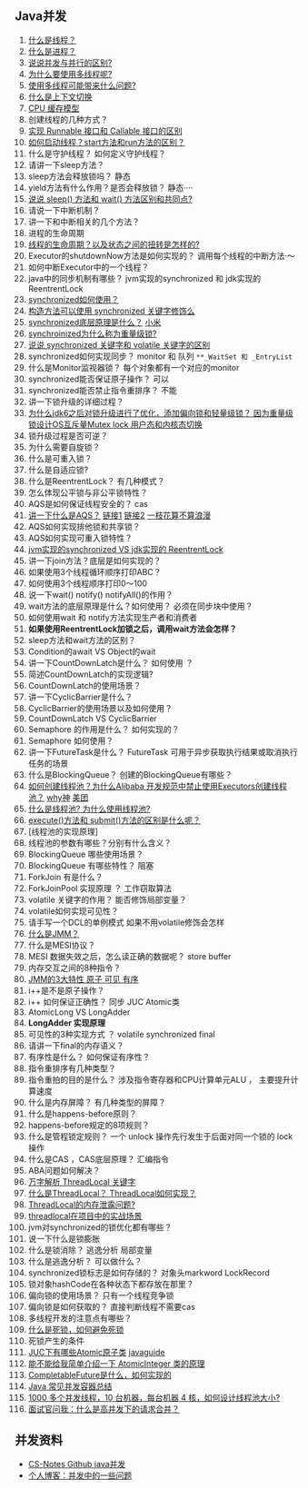 ## Java并发


1. [什么是线程？](https://github.com/Snailclimb/JavaGuide/blob/main/docs/java/concurrent/java-concurrent-questions-01.md#%E4%BD%95%E4%B8%BA%E7%BA%BF%E7%A8%8B)
2. [什么是进程？](https://github.com/Snailclimb/JavaGuide/blob/main/docs/java/concurrent/java-concurrent-questions-01.md#%E4%BD%95%E4%B8%BA%E8%BF%9B%E7%A8%8B)
3. [说说并发与并行的区别?](https://github.com/Snailclimb/JavaGuide/blob/main/docs/java/concurrent/java-concurrent-questions-01.md#%E8%AF%B4%E8%AF%B4%E5%B9%B6%E5%8F%91%E4%B8%8E%E5%B9%B6%E8%A1%8C%E7%9A%84%E5%8C%BA%E5%88%AB)
4. [为什么要使用多线程呢?](https://github.com/Snailclimb/JavaGuide/blob/main/docs/java/concurrent/java-concurrent-questions-01.md#%E4%B8%BA%E4%BB%80%E4%B9%88%E8%A6%81%E4%BD%BF%E7%94%A8%E5%A4%9A%E7%BA%BF%E7%A8%8B%E5%91%A2)
5. [使用多线程可能带来什么问题?](https://github.com/Snailclimb/JavaGuide/blob/main/docs/java/concurrent/java-concurrent-questions-01.md#%E4%BD%BF%E7%94%A8%E5%A4%9A%E7%BA%BF%E7%A8%8B%E5%8F%AF%E8%83%BD%E5%B8%A6%E6%9D%A5%E4%BB%80%E4%B9%88%E9%97%AE%E9%A2%98)
6. [什么是上下文切换](https://github.com/Snailclimb/JavaGuide/blob/main/docs/java/concurrent/java-concurrent-questions-01.md#%E4%BB%80%E4%B9%88%E6%98%AF%E4%B8%8A%E4%B8%8B%E6%96%87%E5%88%87%E6%8D%A2)
7. [CPU 缓存模型](https://github.com/Snailclimb/JavaGuide/blob/main/docs/java/concurrent/java-concurrent-questions-02.md#21-cpu-%E7%BC%93%E5%AD%98%E6%A8%A1%E5%9E%8B)
8. 创建线程的几种方式？
9. [实现 Runnable 接口和 Callable 接口的区别](https://github.com/Snailclimb/JavaGuide/blob/main/docs/java/concurrent/java-concurrent-questions-02.md#42-%E5%AE%9E%E7%8E%B0-runnable-%E6%8E%A5%E5%8F%A3%E5%92%8C-callable-%E6%8E%A5%E5%8F%A3%E7%9A%84%E5%8C%BA%E5%88%AB)
10. [如何启动线程？start方法和run方法的区别？](https://github.com/Snailclimb/JavaGuide/blob/main/docs/java/concurrent/java-concurrent-questions-01.md#%E4%B8%BA%E4%BB%80%E4%B9%88%E6%88%91%E4%BB%AC%E8%B0%83%E7%94%A8-start-%E6%96%B9%E6%B3%95%E6%97%B6%E4%BC%9A%E6%89%A7%E8%A1%8C-run-%E6%96%B9%E6%B3%95%E4%B8%BA%E4%BB%80%E4%B9%88%E6%88%91%E4%BB%AC%E4%B8%8D%E8%83%BD%E7%9B%B4%E6%8E%A5%E8%B0%83%E7%94%A8-run-%E6%96%B9%E6%B3%95)
11. 什么是守护线程？ 如何定义守护线程？
12. 请讲一下sleep方法？
13. sleep方法会释放锁吗？ 静态
14. yield方法有什么作用？是否会释放锁？ 静态····
15. [说说 sleep() 方法和 wait() 方法区别和共同点?](https://github.com/Snailclimb/JavaGuide/blob/main/docs/java/concurrent/java-concurrent-questions-01.md#%E8%AF%B4%E8%AF%B4-sleep-%E6%96%B9%E6%B3%95%E5%92%8C-wait-%E6%96%B9%E6%B3%95%E5%8C%BA%E5%88%AB%E5%92%8C%E5%85%B1%E5%90%8C%E7%82%B9)
16. 请说一下中断机制？ 
17. 讲一下和中断相关的几个方法？
18. 进程的生命周期
19. [线程的生命周期？以及状态之间的扭转是怎样的?](https://github.com/Snailclimb/JavaGuide/blob/main/docs/java/concurrent/java-concurrent-questions-01.md#%E8%AF%B4%E8%AF%B4%E7%BA%BF%E7%A8%8B%E7%9A%84%E7%94%9F%E5%91%BD%E5%91%A8%E6%9C%9F%E5%92%8C%E7%8A%B6%E6%80%81)
20. Executor的shutdownNow方法是如何实现的？ 调用每个线程的中断方法·～
21. 如何中断Executor中的一个线程？
22. java中的同步机制有哪些？ jvm实现的synchronized 和 jdk实现的 ReentrentLock
23. [synchronized如何使用？](https://github.com/Snailclimb/JavaGuide/blob/main/docs/java/concurrent/java-concurrent-questions-02.md#12-%E8%AF%B4%E8%AF%B4%E8%87%AA%E5%B7%B1%E6%98%AF%E6%80%8E%E4%B9%88%E4%BD%BF%E7%94%A8-synchronized-%E5%85%B3%E9%94%AE%E5%AD%97)
24. [构造方法可以使用 synchronized 关键字修饰么](https://github.com/Snailclimb/JavaGuide/blob/main/docs/java/concurrent/java-concurrent-questions-02.md#13-%E6%9E%84%E9%80%A0%E6%96%B9%E6%B3%95%E5%8F%AF%E4%BB%A5%E4%BD%BF%E7%94%A8-synchronized-%E5%85%B3%E9%94%AE%E5%AD%97%E4%BF%AE%E9%A5%B0%E4%B9%88)
25. [synchronized底层原理是什么？](https://github.com/Snailclimb/JavaGuide/blob/main/docs/java/concurrent/java-concurrent-questions-02.md#13-%E8%AE%B2%E4%B8%80%E4%B8%8B-synchronized-%E5%85%B3%E9%94%AE%E5%AD%97%E7%9A%84%E5%BA%95%E5%B1%82%E5%8E%9F%E7%90%86) [小米](https://xiaomi-info.github.io/2020/03/24/synchronized/)
26. [synchroinized为什么称为重量级锁?](https://github.com/Snailclimb/JavaGuide/blob/main/docs/java/concurrent/java-concurrent-questions-02.md#11%E8%AF%B4%E4%B8%80%E8%AF%B4%E8%87%AA%E5%B7%B1%E5%AF%B9%E4%BA%8E-synchronized-%E5%85%B3%E9%94%AE%E5%AD%97%E7%9A%84%E4%BA%86%E8%A7%A3)
27. [说说 synchronized 关键字和 volatile 关键字的区别](https://github.com/Snailclimb/JavaGuide/blob/main/docs/java/concurrent/java-concurrent-questions-02.md#24-%E8%AF%B4%E8%AF%B4-synchronized-%E5%85%B3%E9%94%AE%E5%AD%97%E5%92%8C-volatile-%E5%85%B3%E9%94%AE%E5%AD%97%E7%9A%84%E5%8C%BA%E5%88%AB)
28. synchronized如何实现同步？ monitor 和 队列 `**_WaitSet 和 _EntryList`
29. 什么是Monitor监视器锁？ 每个对象都有一个对应的monitor
30. synchronized能否保证原子操作？ 可以 
31. synchronized能否禁止指令重排序？ 不能
32. 讲一下锁升级的详细过程？
33. [为什么jdk6之后对锁升级进行了优化，添加偏向锁和轻量级锁？ 因为重量级锁设计OS互斥量Mutex lock 用户态和内核态切换](https://www.cnblogs.com/wuqinglong/p/9945618.html)
34. 锁升级过程是否可逆？
35. 为什么需要自旋锁？
36. 什么是可重入锁？
37. 什么是自适应锁?
38. 什么是ReentrentLock？ 有几种模式？
39. 怎么体现公平锁与非公平锁特性？
40. AQS是如何保证线程安全的？ cas
41. [讲一下什么是AQS？](https://github.com/Snailclimb/JavaGuide/blob/main/docs/java/concurrent/java-concurrent-questions-02.md#61-aqs-%E4%BB%8B%E7%BB%8D) [链接1](https://www.cnblogs.com/waterystone/p/4920797.html) [链接2](https://www.cnblogs.com/chengxiao/archive/2017/07/24/7141160.html) [一枝花算不算浪漫](https://juejin.cn/post/6844904146127044622)
42. AQS如何实现排他锁和共享锁？
43. AQS如何实现可重入锁特性？
44. [jvm实现的synchronized VS jdk实现的 ReentrentLock](https://github.com/Snailclimb/JavaGuide/blob/main/docs/java/concurrent/java-concurrent-questions-02.md#15-%E8%B0%88%E8%B0%88-synchronized-%E5%92%8C-reentrantlock-%E7%9A%84%E5%8C%BA%E5%88%AB)
45. 讲一下join方法？底层是如何实现的？
46. 如果使用3个线程循环顺序打印ABC？
47. 如何使用3个线程顺序打印0～100
48. 说一下wait() notify() notifyAll()的作用？
49. wait方法的底层原理是什么？如何使用？ 必须在同步块中使用？
50. 如何使用wait 和 notify方法实现生产者和消费者
51. **如果使用ReentrentLock加锁之后，调用wait方法会怎样？**
52. sleep方法和wait方法的区别？
53. Condition的await VS Object的wait
54. 讲一下CountDownLatch是什么？ 如何使用 ？
55. 简述CountDownLatch的实现逻辑?
56. CountDownLatch的使用场景？
57. 讲一下CyclicBarrier是什么？ 
58. CyclicBarrier的使用场景以及如何使用？
59. CountDownLatch VS CyclicBarrier 
60. Semaphore 的作用是什么？ 如何实现的？
61. Semaphore 如何使用？
62. 讲一下FutureTask是什么？ FutureTask 可用于异步获取执行结果或取消执行任务的场景
63. 什么是BlockingQueue？ 创建的BlockingQueue有哪些？
64. [如何创建线程池？为什么Alibaba 开发规范中禁止使用Executors创建线程池？](https://github.com/Snailclimb/JavaGuide/blob/main/docs/java/concurrent/java-concurrent-questions-02.md#44-%E5%A6%82%E4%BD%95%E5%88%9B%E5%BB%BA%E7%BA%BF%E7%A8%8B%E6%B1%A0) [why神](https://mp.weixin.qq.com/s?__biz=Mzg3NjU3NTkwMQ==&mid=2247505103&idx=1&sn=a041dbec689cec4f1bbc99220baa7219&source=41#wechat_redirect) [美团](https://mp.weixin.qq.com/s?__biz=MjM5NjQ5MTI5OA==&mid=2651751537&idx=1&sn=c50a434302cc06797828782970da190e&chksm=bd125d3c8a65d42aaf58999c89b6a4749f092441335f3c96067d2d361b9af69ad4ff1b73504c&scene=21#wechat_redirect)
65. [什么是线程池? 为什么使用线程池?](https://github.com/Snailclimb/JavaGuide/blob/main/docs/java/concurrent/java-concurrent-questions-02.md#41-%E4%B8%BA%E4%BB%80%E4%B9%88%E8%A6%81%E7%94%A8%E7%BA%BF%E7%A8%8B%E6%B1%A0)
66. [execute()方法和 submit()方法的区别是什么呢？](https://github.com/Snailclimb/JavaGuide/blob/main/docs/java/concurrent/java-concurrent-questions-02.md#43-%E6%89%A7%E8%A1%8C-execute%E6%96%B9%E6%B3%95%E5%92%8C-submit%E6%96%B9%E6%B3%95%E7%9A%84%E5%8C%BA%E5%88%AB%E6%98%AF%E4%BB%80%E4%B9%88%E5%91%A2)
67. [线程池的实现原理]
68. 线程池的参数有哪些？分别有什么含义？
69. BlockingQueue 哪些使用场景？
70. BlockingQueue 有哪些特性？ 阻塞
71. ForkJoin 有是什么？
72. ForkJoinPool 实现原理 ？ 工作窃取算法
73. volatile 关键字的作用？ 能否修饰局部变量？
74. volatile如何实现可见性？
75. 请手写一个DCL的单例模式 如果不用volatile修饰会怎样
76. [什么是JMM？](https://github.com/Snailclimb/JavaGuide/blob/main/docs/java/concurrent/java-concurrent-questions-02.md#22-%E8%AE%B2%E4%B8%80%E4%B8%8B-jmmjava-%E5%86%85%E5%AD%98%E6%A8%A1%E5%9E%8B)
77. 什么是MESI协议？
78. MESI 数据失效之后，怎么读正确的数据呢？ store buffer
79. 内存交互之间的8种指令？
80. [JMM的3大特性 原子  可见 有序](https://github.com/Snailclimb/JavaGuide/blob/main/docs/java/concurrent/java-concurrent-questions-02.md#23-%E5%B9%B6%E5%8F%91%E7%BC%96%E7%A8%8B%E7%9A%84%E4%B8%89%E4%B8%AA%E9%87%8D%E8%A6%81%E7%89%B9%E6%80%A7)
81. i++是不是原子操作？
82. i++ 如何保证正确性？  同步 JUC Atomic类
83. AtomicLong VS LongAdder
84. **LongAdder 实现原理**
85. 可见性的3种实现方式 ？ volatile synchronized final
86. 请讲一下final的内存语义？
87. 有序性是什么？ 如何保证有序性？
88. 指令重排序有几种类型？
89. 指令重拍的目的是什么？  涉及指令寄存器和CPU计算单元ALU ， 主要提升计算速度
90. 什么是内存屏障？ 有几种类型的屏障？
91. 什么是happens-before原则？
92. happens-before规定的8项规则？
93. 什么是管程锁定规则？ 一个 unlock 操作先行发生于后面对同一个锁的 lock 操作
94. 什么是CAS ，CAS底层原理？ 汇编指令
95. ABA问题如何解决？
96. [万字解析 ThreadLocal 关键字](https://github.com/Snailclimb/JavaGuide/blob/main/docs/java/concurrent/threadlocal.md#threadlocal%E9%A1%B9%E7%9B%AE%E4%B8%AD%E4%BD%BF%E7%94%A8%E5%AE%9E%E6%88%98)
97. [什么是ThreadLocal？ ThreadLocal如何实现？](https://github.com/Snailclimb/JavaGuide/blob/main/docs/java/concurrent/java-concurrent-questions-02.md#3-threadlocal)
98. [ThreadLocal的内存泄露问题?](https://github.com/Snailclimb/JavaGuide/blob/main/docs/java/concurrent/java-concurrent-questions-02.md#34-threadlocal-%E5%86%85%E5%AD%98%E6%B3%84%E9%9C%B2%E9%97%AE%E9%A2%98)
99. [threadlocal在项目中的实战场景](https://github.com/Snailclimb/JavaGuide/blob/main/docs/java/concurrent/threadlocal.md#threadlocal%E9%A1%B9%E7%9B%AE%E4%B8%AD%E4%BD%BF%E7%94%A8%E5%AE%9E%E6%88%98)
100. jvm对synchronized的锁优化都有哪些？
101. 说一下什么是锁膨胀
102. 什么是锁消除？ 逃逸分析 局部变量 
103. 什么是逃逸分析？ 可以做什么？
104. synchronized锁标志是如何存储的？ 对象头markword   LockRecord
105. 锁对象hashCode在各种状态下都存放在那里？
106. 偏向锁的使用场景？ 只有一个线程竞争锁
107. 偏向锁是如何获取的？ 直接判断线程不需要cas
108. 多线程开发的注意点有哪些？
109. [什么是死锁，如何避免死锁](https://github.com/Snailclimb/JavaGuide/blob/main/docs/java/concurrent/java-concurrent-questions-01.md#%E4%BB%80%E4%B9%88%E6%98%AF%E7%BA%BF%E7%A8%8B%E6%AD%BB%E9%94%81%E5%A6%82%E4%BD%95%E9%81%BF%E5%85%8D%E6%AD%BB%E9%94%81)
110. 死锁产生的条件
111. [JUC下有哪些Atomic原子类](https://github.com/Snailclimb/JavaGuide/blob/main/docs/java/concurrent/java-concurrent-questions-02.md#51-%E4%BB%8B%E7%BB%8D%E4%B8%80%E4%B8%8B-atomic-%E5%8E%9F%E5%AD%90%E7%B1%BB) [javaguide](https://github.com/Snailclimb/JavaGuide/blob/main/docs/java/concurrent/atomic-classes.md)
112. [能不能给我简单介绍一下 AtomicInteger 类的原理](https://github.com/Snailclimb/JavaGuide/blob/main/docs/java/concurrent/java-concurrent-questions-02.md#51-%E4%BB%8B%E7%BB%8D%E4%B8%80%E4%B8%8B-atomic-%E5%8E%9F%E5%AD%90%E7%B1%BB)
113. [CompletableFuture是什么，如何实现的](https://github.com/Snailclimb/JavaGuide/blob/main/docs/java/concurrent/completablefuture-intro.md)
114. [Java 常见并发容器总结](https://github.com/Snailclimb/JavaGuide/blob/main/docs/java/concurrent/java-concurrent-collections.md)
115. [1000 多个并发线程，10 台机器，每台机器 4 核，如何设计线程池大小?](https://whywhy.vip/archives/148)
116. [面试官问我：什么是高并发下的请求合并？](https://mp.weixin.qq.com/s?__biz=Mzg3NjU3NTkwMQ==&mid=2247505190&idx=1&sn=b1b3251fec254ec758af3a8ab05ce9f4&chksm=cf32b8d4f84531c2ba67af98333cd44bb53672f4359f09ae5bee1f2227a9ce56d525dd88d258&token=1947525029&lang=zh_CN#rd)


## 并发资料
- [CS-Notes Github java并发](https://github.com/CyC2018/CS-Notes/blob/master/notes/Java%20%E5%B9%B6%E5%8F%91.md)
- [个人博客：并发中的一些问题](https://geekibli.github.io/wiki/%E5%B9%B6%E5%8F%91%E4%B8%AD%E7%9A%84%E4%B8%80%E4%BA%9B%E9%97%AE%E9%A2%98/)